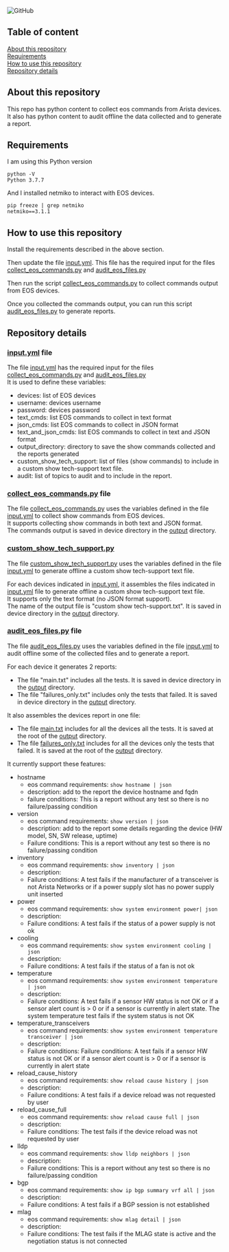 ![GitHub](https://img.shields.io/github/license/ksator/arista_eos_audit)   
 
## Table of content

[About this repository](#about-this-repository)  
[Requirements](#requirements)  
[How to use this repository](#how-to-use-this-repository)  
[Repository details](#repository-details)   

## About this repository 

This repo has python content to collect eos commands from Arista devices.  
It also has python content to audit offline the data collected and to generate a report.  

## Requirements

I am using this Python version
```
python -V
Python 3.7.7
```
And I installed netmiko to interact with EOS devices.  
```
pip freeze | grep netmiko
netmiko==3.1.1
```

## How to use this repository 

Install the requirements described in the above section.  

Then update the file [input.yml](input.yml). This file has the required input for the files [collect_eos_commands.py](collect_eos_commands.py) and  [audit_eos_files.py](audit_eos_files.py)   

Then run the script [collect_eos_commands.py](collect_eos_commands.py) to collect commands output from EOS devices.  

Once you collected the commands output, you can run this script [audit_eos_files.py](audit_eos_files.py) to generate reports.  

## Repository details 

### [input.yml](input.yml) file 

The file [input.yml](input.yml) has the required input for the files [collect_eos_commands.py](collect_eos_commands.py) and  [audit_eos_files.py](audit_eos_files.py)   
It is used to define these variables:    
- devices: list of EOS devices
- username: devices username 
- password: devices password
- text_cmds: list EOS commands to collect in text format
- json_cmds: list EOS commands to collect in JSON format
- text_and_json_cmds: list EOS commands to collect in text and JSON format 
- output_directory: directory to save the show commands collected and the reports generated
- custom_show_tech_support: list of files (show commands) to include in a custom show tech-support text file. 
- audit: list of topics to audit and to include in the report.  

### [collect_eos_commands.py](collect_eos_commands.py) file 

The file [collect_eos_commands.py](collect_eos_commands.py) uses the variables defined in the file [input.yml](input.yml) to collect show commands from EOS devices.  
It supports collecting show commands in both text and JSON format.  
The commands output is saved in device directory in the [output](output) directory. 

### [custom_show_tech_support.py](custom_show_tech_support.py)

The file [custom_show_tech_support.py](custom_show_tech_support.py) uses the variables defined in the file [input.yml](input.yml) to generate offline a custom show tech-support text file.  

For each devices indicated in [input.yml](input.yml), it assembles the files indicated in [input.yml](input.yml) file to generate offline a custom show tech-support text file.  
It supports only the text format (no JSON format support).  
The name of the output file is "custom show tech-support.txt".  It is saved in device directory in the [output](output) directory. 
  
### [audit_eos_files.py](audit_eos_files.py) file 

The file [audit_eos_files.py](audit_eos_files.py) uses the variables defined in the file [input.yml](input.yml) to audit offline some of the collected files and to generate a report.  

For each device it generates 2 reports: 
- The file "main.txt" includes all the tests. It is saved in device directory in the [output](output) directory. 
- The file "failures_only.txt" includes only the tests that failed. It is saved in device directory in the [output](output) directory. 

It also assembles the devices report in one file: 
- The file [main.txt](output/main.txt) includes for all the devices all the tests. It is saved at the root of the [output](output) directory. 
- The file [failures_only.txt](output/failures_only.txt) includes for all the devices only the tests that failed. It is saved at the root of the [output](output) directory.  

It currently support these features:  
- hostname
  - eos command requirements: ```show hostname | json```
  - description: add to the report the device hostname and fqdn 
  - failure conditions: This is a report without any test so there is no failure/passing condition
- version
  - eos command requirements: ```show version | json```
  - description: add to the report some details regarding the device (HW model, SN, SW release, uptime)
  - Failure conditions: This is a report without any test so there is no failure/passing condition
- inventory 
  - eos command requirements: ```show inventory | json```
  - description: 
  - Failure conditions: A test fails if the manufacturer of a transceiver is not Arista Networks or if a power supply slot has no power supply unit inserted
- power 
  - eos command requirements: ```show system environment power| json```
  - description: 
  - Failure conditions: A test fails if the status of a power supply is not ok
- cooling
  - eos command requirements: ```show system environment cooling | json```
  - description: 
  - Failure conditions: A test fails if the status of a fan is not ok
- temperature
  - eos command requirements: ```show system environment temperature | json```
  - description: 
  - Failure conditions: A test fails if a sensor HW status is not OK or if a sensor alert count is > 0 or if a sensor is currently in alert state. The system temperature test fails if the system status is not OK
- temperature_transceivers
  - eos command requirements: ```show system environment temperature transceiver | json```
  - description: 
  - Failure conditions: Failure conditions: A test fails if a sensor HW status is not OK or if a sensor alert count is > 0 or if a sensor is currently in alert state
- reload_cause_history
  - eos command requirements: ```show reload cause history | json```
  - description: 
  - Failure conditions: A test fails if a device reload was not requested by user
- reload_cause_full
  - eos command requirements: ```show reload cause full | json```
  - description: 
  - Failure conditions: The test fails if the device reload was not requested by user
- lldp
  - eos command requirements: ```show lldp neighbors | json```
  - description: 
  - Failure conditions: This is a report without any test so there is no failure/passing condition
- bgp
  - eos command requirements: ```show ip bgp summary vrf all | json```
  - description: 
  - Failure conditions: A test fails if a BGP session is not established
- mlag
  - eos command requirements: ```show mlag detail | json```
  - description: 
  - Failure conditions: The test fails if the MLAG state is active and the negotiation status is not connected
  

 

